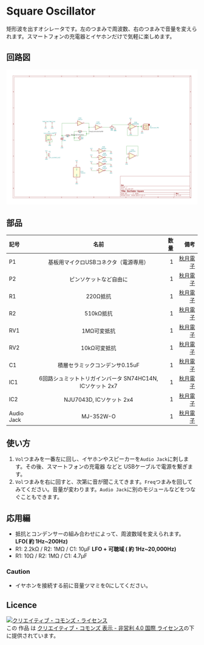 # Square Oscillator
矩形波を出すオシレータです。左のつまみで周波数、右のつまみで音量を変えられます。スマートフォンの充電器とイヤホンだけで気軽に楽しめます。

## 回路図
![回路図](https://github.com/Qux/schematics/raw/master/osc_sqr/osc_sqr.svg)

## 部品
|記号|名前|数量|備考|
| :--- |:-----------:|-------:|-------:|
|P1|基板用マイクロUSBコネクタ（電源専用）|1|[秋月電子](https://akizukidenshi.com/catalog/g/gC-10398/)|
|P2|ピンソケットなど自由に|1|[秋月電子](https://akizukidenshi.com/catalog/g/gC-10097/)|
|R1|220Ω抵抗|1|[秋月電子](https://akizukidenshi.com/)|
|R2|510kΩ抵抗|1|[秋月電子](https://akizukidenshi.com/)|
|RV1|1MΩ可変抵抗|1|[秋月電子](https://akizukidenshi.com/)|
|RV2|10kΩ可変抵抗|1|[秋月電子](https://akizukidenshi.com/)|
|C1|積層セラミックコンデンサ0.15uF|1|[秋月電子](https://akizukidenshi.com/)|
|IC1|6回路シュミットトリガインバータ SN74HC14N, ICソケット 2x7|1|[秋月電子](https://akizukidenshi.com/)|
|IC2|NJU7043D, ICソケット 2x4|1|[秋月電子](https://akizukidenshi.com/)|
|Audio Jack|MJ-352W-O|1|[秋月電子](https://akizukidenshi.com/)|



## 使い方
1. `Vol`つまみを一番左に回し、イヤホンやスピーカーを`Audio Jack`に刺します。その後、スマートフォンの充電器 などと USBケーブルで電源を繋ぎます。
2. `Vol`つまみを右に回すと、次第に音が聞こえてきます。`Freq`つまみを回してみてください。音量が変わります。`Audio Jack`に別のモジュールなどをつなぐこともできます。

## 応用編
- 抵抗とコンデンサーの組み合わせによって、周波数域を変えられます。
__LFO( 約 1Hz~200Hz)__
- R1: 2.2kΩ / R2: 1MΩ / C1: 10μF
__LFO + 可聴域 ( 約 1Hz~20,000Hz)__
- R1: 10Ω / R2: 1MΩ / C1: 4.7μF

### Caution
- イヤホンを接続する前に音量ツマミを0にしてください。


## Licence
<a rel="license" href="http://creativecommons.org/licenses/by-nc/4.0/"><img alt="クリエイティブ・コモンズ・ライセンス" style="border-width:0" src="https://i.creativecommons.org/l/by-nc/4.0/88x31.png" /></a><br />この 作品 は <a rel="license" href="http://creativecommons.org/licenses/by-nc/4.0/">クリエイティブ・コモンズ 表示 - 非営利 4.0 国際 ライセンス</a>の下に提供されています。
